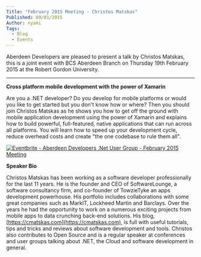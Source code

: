 ```yaml
---
Title: "February 2015 Meeting - Christos Matskas"
Published: 09/01/2015
Author: nyami
Tags:
  - Blog
  - Events
---
```


Aberdeen Developers are pleased to present a talk by Christos Matskas, this is a joint event with BCS Aberdeen Branch on Thursday 19th February 2015 at the Robert Gordon University.



* * *


**Cross platform mobile development with the power of Xamarin**

Are you a .NET developer? Do you develop for mobile platforms or would you like to get started but you don't know how or where? Then you should join Christos Matskas as he shows you how to get off the ground with mobile application development using the power of Xamarin and explains how to build powerful, full-featured, native applications that can run across all platforms. You will learn how to speed up your development cycle, reduce overhead costs and create "the one codebase to rule them all".

[![Eventbrite - Aberdeen Developers .Net User Group - February 2015 Meeting](https://www.eventbrite.com/custombutton?eid=11987778769)](http://adnuguk-feb2015.eventbrite.com/?aff=blog)


**Speaker Bio**

Christos Matskas has been working as a software developer professionally for the last 11 years. He is the founder and CEO of SoftwareLounge, a software consultancy firm, and co-founder of TowzieTyke an apps development powerhouse. His portfolio includes collaborations with some great companies such as MarkIT, Lockheed Martin and Barclays. Over the years he had the opportunity to work on a numerous exciting projects from mobile apps to data crunching back-end solutions. His blog, [https://cmatskas.com](https://cmatskas.com), is full with useful tutorials, tips and tricks and reviews about software development and tools. Christos also contributes to Open Source and is a regular speaker at conferences and user groups talking about .NET, the Cloud and software development in general.
